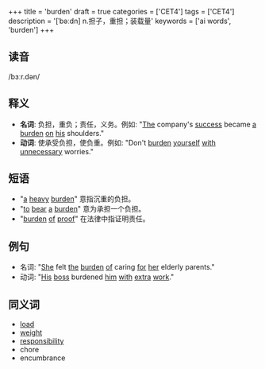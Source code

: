 +++
title = 'burden'
draft = true
categories = ['CET4']
tags = ['CET4']
description = '[ˈbəːdn] n.担子，重担；装载量'
keywords = ['ai words', 'burden']
+++

## 读音
/bɜːr.dən/

## 释义
- **名词**: 负担，重负；责任，义务。例如: "[The](/zh/post/the/) company's [success](/zh/post/success/) became [a](/zh/post/a/) [burden](/zh/post/burden/) [on](/zh/post/on/) [his](/zh/post/his/) shoulders."
- **动词**: 使承受负担，使负重。例如: "Don't [burden](/zh/post/burden/) [yourself](/zh/post/yourself/) [with](/zh/post/with/) [unnecessary](/zh/post/unnecessary/) worries."

## 短语
- "[a](/zh/post/a/) [heavy](/zh/post/heavy/) [burden](/zh/post/burden/)" 意指沉重的负担。
- "[to](/zh/post/to/) [bear](/zh/post/bear/) [a](/zh/post/a/) [burden](/zh/post/burden/)" 意为承担一个负担。
- "[burden](/zh/post/burden/) [of](/zh/post/of/) [proof](/zh/post/proof/)" 在法律中指证明责任。

## 例句
- 名词: "[She](/zh/post/she/) felt [the](/zh/post/the/) [burden](/zh/post/burden/) [of](/zh/post/of/) caring [for](/zh/post/for/) [her](/zh/post/her/) elderly parents."
- 动词: "[His](/zh/post/his/) [boss](/zh/post/boss/) burdened [him](/zh/post/him/) [with](/zh/post/with/) [extra](/zh/post/extra/) [work](/zh/post/work/)."

## 同义词
- [load](/zh/post/load/)
- [weight](/zh/post/weight/)
- [responsibility](/zh/post/responsibility/)
- chore
- encumbrance
